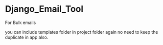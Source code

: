 # Django_Email_Tool
For Bulk emails

you can include templates folder in project folder again no need to keep the duplicate in app also.
